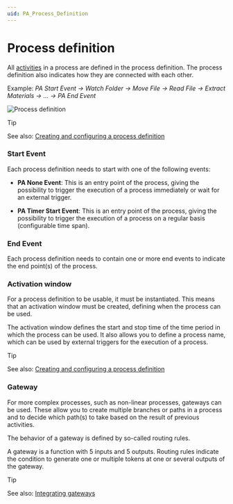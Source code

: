 ```yaml
---
uid: PA_Process_Definition
---
```


# Process definition

All [activities](xref:PA_Activities) in a process are defined in the process definition. The process definition also indicates how they are connected with each other.

Example: *PA Start Event -> Watch Folder -> Move File -> Read File -> Extract Materials -> … -> PA End Event*

![Process definition](~/user-guide/images/Process_Definition.png)

> [!TIP]
> See also: [Creating and configuring a process definition](xref:PA_Creating_and_Configuring_a_Process_Definition)

### Start Event

Each process definition needs to start with one of the following events:

- **PA None Event**: This is an entry point of the process, giving the possibility to trigger the execution of a process immediately or wait for an external trigger.

- **PA Timer Start Event**: This is an entry point of the process, giving the possibility to trigger the execution of a process on a regular basis (configurable time span).

### End Event

Each process definition needs to contain one or more end events to indicate the end point(s) of the process.

### Activation window

For a process definition to be usable, it must be instantiated. This means that an activation window must be created, defining when the process can be used.

The activation window defines the start and stop time of the time period in which the process can be used. It also allows you to define a process name, which can be used by external triggers for the execution of a process.

> [!TIP]
> See also: [Creating and configuring a process definition](xref:PA_Creating_and_Configuring_a_Process_Definition#creating-an-activation-window)

### Gateway

For more complex processes, such as non-linear processes, gateways can be used. These allow you to create multiple branches or paths in a process and to decide which path(s) to take based on the result of previous activities.

The behavior of a gateway is defined by so-called routing rules.

A gateway is a function with 5 inputs and 5 outputs. Routing rules indicate the condition to generate one or multiple tokens at one or several outputs of the gateway.

> [!TIP]
> See also: [Integrating gateways](xref:PA_Integrating_Gateways)
